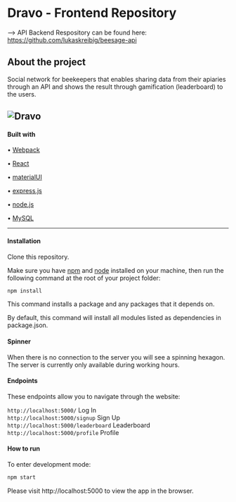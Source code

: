 # Dravo - Frontend Repository

--> API Backend Respository can be found here:
https://github.com/lukaskreibig/beesage-api

## About the project

 Social network for beekeepers that enables sharing data from their apiaries through an API and shows the result through gamification (leaderboard) to the users.

![Dravo](https://www.lukaskreibig.com/wp-content/uploads/leaderboard-tablet.png)
---

#### Built with

• [Webpack](https://webpack.js.org/)

• [React](https://reactjs.org/)

• [materialUI](https://material-ui.com/)

• [express.js](https://expressjs.com/de/)

• [node.js](https://nodejs.org/en/)

• [MySQL](https://www.mysql.com/)


---

#### Installation

Clone this repository.

Make sure you have [npm](https://www.npmjs.com/) and [node](https://nodejs.org/en/) installed on your machine, then run the following command at the root of your project folder:

```bash
npm install
```

This command installs a package and any packages that it depends on.

By default, this command will install all modules listed as dependencies in package.json.

#### Spinner

When there is no connection to the server you will see a spinning hexagon. The server is currently only available during working hours.

#### Endpoints

These endpoints allow you to navigate through the website:

`http://localhost:5000/` Log In <br>
`http://localhost:5000/signup` Sign Up <br>
`http://localhost:5000/leaderboard` Leaderboard <br>
`http://localhost:5000/profile` Profile <br>

#### How to run

To enter development mode:

```bash
npm start
```

Please visit http://localhost:5000 to view the app in the browser.
